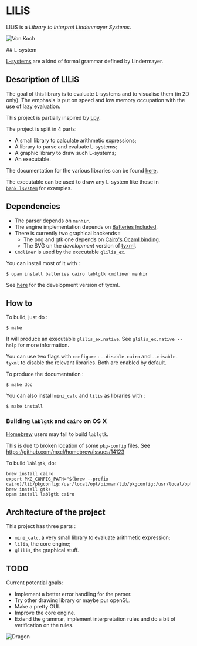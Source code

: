 # LILiS

LILiS is a *Library to Interpret Lindenmayer Systems*.

![Von Koch](http://drup.github.io/LILiS/vonkoch.svg)

## L-system

[L-systems](http://en.wikipedia.org/wiki/L-system) are a kind of formal grammar defined by Lindermayer.

## Description of LILiS

The goal of this library is to evaluate L-systems and to visualise them (in 2D only).
The emphasis is put on speed and low memory occupation with the use of lazy evaluation.

This project is partially inspired by [Lpy](http://openalea.gforge.inria.fr/dokuwiki/doku.php?id=packages:vplants:lpy:main).

The project is split in 4 parts:
- A small library to calculate arithmetic expressions;
- A library to parse and evaluate L-systems;
- A graphic library to draw such L-systems;
- An executable.

The documentation for the various libraries can be found [here](http://drup.github.io/LILiS/).

The executable can be used to draw any L-system like those in [`bank_lsystem`](bank_lsystem) for examples.

## Dependencies

- The parser depends on `menhir`.
- The engine implementation depends on [Batteries Included](https://github.com/ocaml-batteries-team/batteries-included).
- There is currently two graphical backends :
  - The png and gtk one depends on [Cairo's Ocaml binding](https://forge.ocamlcore.org/projects/cairo/).
  - The SVG on the *development* version of [tyxml](http://ocsigen.org/tyxml/).
- `Cmdliner` is used by the executable `glilis_ex`.

You can install most of it with :

	$ opam install batteries cairo lablgtk cmdliner menhir

See [here](http://ocsigen.org/install#source) for the development version of tyxml.

## How to

To build, just do :

	$ make

It will produce an executable `glilis_ex.native`. See `glilis_ex.native --help` for more information.

You can use two flags with `configure` : `--disable-cairo` and `--disable-tyxml` to disable the relevant libraries. Both are enabled by default.

To produce the documentation :

	$ make doc

You can also install `mini_calc` and `lilis` as libraries with :

	$ make install

### Building `lablgtk` and `cairo` on OS X

[Homebrew](http://mxcl.github.io/homebrew/) users may fail to build `lablgtk`.

This is due to broken location of some `pkg-config` files.
See <https://github.com/mxcl/homebrew/issues/14123>

To build `lablgtk`, do:

	brew install cairo
	export PKG_CONFIG_PATH="$(brew --prefix cairo)/lib/pkgconfig:/usr/local/opt/pixman/lib/pkgconfig:/usr/local/opt/fontconfig/lib/pkgconfig:/usr/local/opt/freetype/lib/pkgconfig:/usr/local/opt/libpng/lib/pkgconfig:/usr/X11/lib/pkgconfig"
	brew install gtk+
	opam install lablgtk cairo

## Architecture of the project

This project has three parts :
- `mini_calc`, a very small library to evaluate arithmetic expression;
- `lilis`, the core engine;
- `glilis`, the graphical stuff.

## TODO

Current potential goals:

- Implement a better error handling for the parser.
- Try other drawing library or maybe pur openGL.
- Make a pretty GUI.
- Improve the core engine.
- Extend the grammar, implement interpretation rules and do a bit of verification on the rules.


![Dragon](http://drup.github.io/LILiS/dragon.svg)
